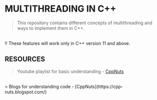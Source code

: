 # MULTITHREADING IN C++
> This repository contains different concepts of multithreading and ways to implement them in C++.
<br />
!! These features will work only in C++ version 11 and above.

## RESOURCES
> Youtube playlist for basic understanding - [CppNuts](https://www.youtube.com/playlist?list=PLk6CEY9XxSIAeK-EAh3hB4fgNvYkYmghp)
<br />
> Blogs for understanding code - [CppNuts](https://cpp-nuts.blogspot.com/)